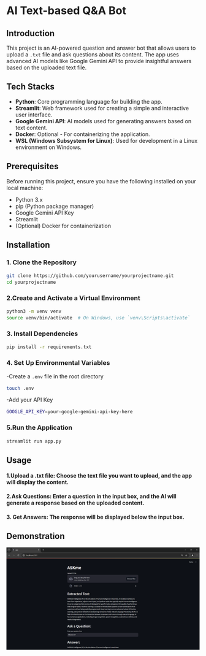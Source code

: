# AI Text-based Q&A Bot

## Introduction
This project is an AI-powered question and answer bot that allows users to upload a `.txt` file and ask questions about its content. The app uses advanced AI models like Google Gemini API to provide insightful answers based on the uploaded text file.

## Tech Stacks
- **Python**: Core programming language for building the app.
- **Streamlit**: Web framework used for creating a simple and interactive user interface.
- **Google Gemini API**: AI models used for generating answers based on text content.
- **Docker**: Optional - For containerizing the application.
- **WSL (Windows Subsystem for Linux)**: Used for development in a Linux environment on Windows.

## Prerequisites
Before running this project, ensure you have the following installed on your local machine:
- Python 3.x
- pip (Python package manager)
- Google Gemini API Key
- Streamlit
- (Optional) Docker for containerization

## Installation

### 1. Clone the Repository
```bash
git clone https://github.com/yourusername/yourprojectname.git
cd yourprojectname
```
### 2.Create and Activate a Virtual Environment
```bash
python3 -m venv venv
source venv/bin/activate  # On Windows, use `venv\Scripts\activate`
```
### 3. Install Dependencies
```bash
pip install -r requirements.txt
```
### 4. Set Up Environmental Variables
-Create a `.env` file in the root directory
```bash
touch .env
```
-Add your API Key
```bash
GOOGLE_API_KEY=your-google-gemini-api-key-here
```
### 5.Run the Application
```bash
streamlit run app.py
```
## Usage
#### 1.Upload a .txt file: Choose the text file you want to upload, and the app will display the content.
#### 2.Ask Questions: Enter a question in the input box, and the AI will generate a response based on the uploaded content.
#### 3. Get Answers: The response will be displayed below the input box.

## Demonstration
![image](https://raw.githubusercontent.com/amritheshsiva/ASKme/refs/heads/master/pathway_llm.png)
